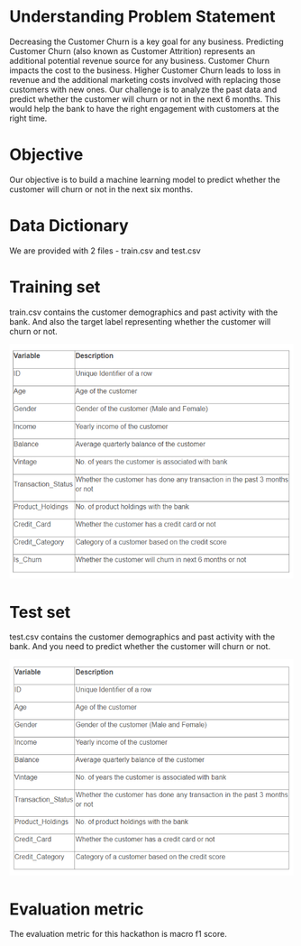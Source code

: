 # Understanding Problem Statement

Decreasing the Customer Churn is a key goal for any business. Predicting Customer Churn (also known as Customer Attrition) represents an additional potential revenue source for any business. Customer Churn impacts the cost to the business. Higher Customer Churn leads to loss in revenue and the additional marketing costs involved with replacing those customers with new ones. 
Our challenge is to analyze the past data and predict whether the customer will churn or not in the next 6 months. This would help the bank to have the right engagement with customers at the right time.

# Objective

Our objective is to build a machine learning model to predict whether the customer will churn or not in the next six months.

# Data Dictionary

We are provided with 2 files - train.csv and test.csv  


# Training set

train.csv contains the customer demographics and past activity with the bank. And also the target label representing whether the customer will churn or not.

![](train.PNG)

# Test set

test.csv contains the customer demographics and past activity with the bank. And you need to predict whether the customer will churn or not.

![](test.PNG)

# Evaluation metric

The evaluation metric for this hackathon is macro f1 score.

